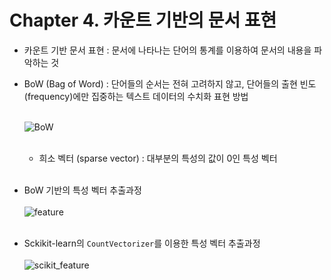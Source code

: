 # Chapter 4. 카운트 기반의 문서 표현

- 카운트 기반 문서 표현 : 문서에 나타나는 단어의 통계를 이용하여 문서의 내용을 파악하는 것
- BoW (Bag of Word) : 단어들의 순서는 전혀 고려하지 않고, 단어들의 출현 빈도(frequency)에만 집중하는 텍스트 데이터의 수치화 표현 방법<br><br>

  ![BoW](https://user-images.githubusercontent.com/86700191/168757001-e81b3777-f143-41f2-b147-e9468cc513c5.png)
<br><br>

    - 희소 벡터 (sparse vector) : 대부분의 특성의 값이 0인 특성 벡터<br><br>

- BoW 기반의 특성 벡터 추출과정<br><br>
![feature](https://user-images.githubusercontent.com/86700191/168760569-6b2406fc-8420-420e-9210-81e37e9ed068.png)
<br><br>
- Sckikit-learn의 `CountVectorizer`를 이용한 특성 벡터 추출과정<br><br>
![scikit_feature](https://user-images.githubusercontent.com/86700191/168762743-ea8248af-f893-43ac-8f49-8b64d4cf2654.png)